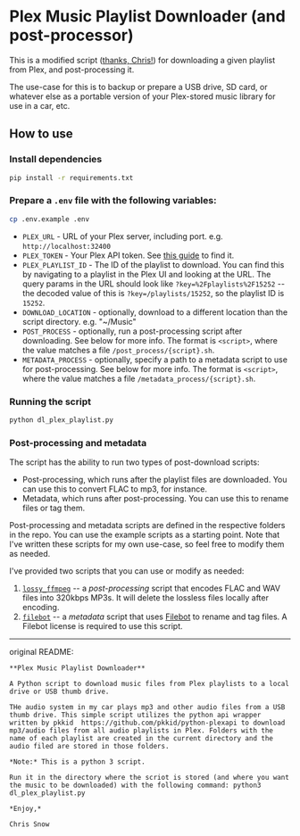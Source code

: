 # Plex Music Playlist Downloader (and post-processor)

This is a modified script ([thanks, Chris!](https://github.com/ChrisSn0w/plex-music-playlist-downloader)) for downloading a given playlist from Plex, and post-processing it.

The use-case for this is to backup or prepare a USB drive, SD card, or whatever else as a portable version of your Plex-stored music library for use in a car, etc.

## How to use

### Install dependencies

```bash
pip install -r requirements.txt
```

### Prepare a `.env` file with the following variables:

```bash
cp .env.example .env
```

- `PLEX_URL` - URL of your Plex server, including port. e.g. `http://localhost:32400`
- `PLEX_TOKEN` - Your Plex API token. See [this guide](https://support.plex.tv/articles/204059436-finding-an-authentication-token-x-plex-token/) to find it.
- `PLEX_PLAYLIST_ID` - The ID of the playlist to download. You can find this by navigating to a playlist in the Plex UI and looking at the URL. The query params in the URL should look like `?key=%2Fplaylists%2F15252` -- the decoded value of this is `?key=/playlists/15252`, so the playlist ID is `15252`.
- `DOWNLOAD_LOCATION` - optionally, download to a different location than the script directory. e.g. "~/Music"
- `POST_PROCESS` - optionally, run a post-processing script after downloading. See below for more info. The format is `<script>`, where the value matches a file `/post_process/{script}.sh`.
- `METADATA_PROCESS` - optionally, specify a path to a metadata script to use for post-processing. See below for more info. The format is `<script>`, where the value matches a file `/metadata_process/{script}.sh`.

### Running the script

```bash
python dl_plex_playlist.py
```

### Post-processing and metadata

The script has the ability to run two types of post-download scripts:

- Post-processing, which runs after the playlist files are downloaded. You can use this to convert FLAC to mp3, for instance.
- Metadata, which runs after post-processing. You can use this to rename files or tag them.

Post-processing and metadata scripts are defined in the respective folders in the repo. You can use the example scripts as a starting point. Note that I've written these scripts for my own use-case, so feel free to modify them as needed.

I've provided two scripts that you can use or modify as needed:

1. [`lossy_ffmpeg`](https://github.com/kristianfreeman/plex-music-playlist-downloader/blob/main/post_process/lossy_ffmpeg.sh) -- a *post-processing* script that encodes FLAC and WAV files into 320kbps MP3s. It will delete the lossless files locally after encoding.
2. [`filebot`](https://github.com/kristianfreeman/plex-music-playlist-downloader/blob/main/metadata_process/filebot.sh) -- a *metadata* script that uses [Filebot](https://www.filebot.net/) to rename and tag files. A Filebot license is required to use this script.

---

original README:

```
**Plex Music Playlist Downloader**

A Python script to download music files from Plex playlists to a local drive or USB thumb drive.

THe audio system in my car plays mp3 and other audio files from a USB thumb drive. This simple script utilizes the python api wrapper written by pkkid  https://github.com/pkkid/python-plexapi to download mp3/audio files from all audio playlists in Plex. Folders with the name of each playlist are created in the current directory and the audio filed are stored in those folders.

*Note:* This is a python 3 script. 

Run it in the directory where the scriot is stored (and where you want the music to be downloaded) with the following command: python3 dl_plex_playlist.py

*Enjoy,*

Chris Snow
```
